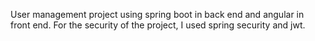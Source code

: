 User management project using spring boot in back end and angular in front end.
For the security of the project, I used spring security and jwt.
